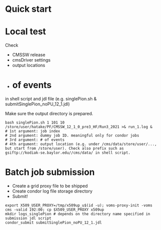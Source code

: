 # Quick start

# Local test
Check
- CMSSW release
- cmsDriver settings
- output locations
- # of events
in shell script and jdl file (e.g. singlePion.sh & submitSinglePion_noPU_12_1.jdl)

Make sure the output directory is prepared.
~~~
bash singlePion.sh 1 101 10 /store/user/hatake/PF/CMSSW_12_1_0_pre3_HF/Run3_2021 >& run_1.log &
# 1st argument: job index
# 2nd argument: dummy job ID. meaningful only for condor jobs
# 3rd argument: # of events
# 4th argument: output location (e.g. under /cms/data/store/user/..., but start from /store/user). Check also prefix such as gsiftp://kodiak-se.baylor.edu//cms/data/ in shell script.
~~~

# Batch job submission

- Create a grid proxy file to be shipped
- Create condor log file storage directory
- Submit!
~~~
export X509_USER_PROXY=/tmp/x509up_u$(id -u); voms-proxy-init -voms cms -valid 192:00; cp $X509_USER_PROXY x509up
mkdir logs_singlePion # depends on the directory name specified in submission jdl script
condor_submit submitSinglePion_noPU_12_1.jdl
~~~
